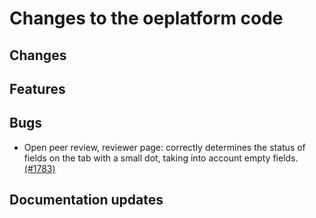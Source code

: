 # Changes to the oeplatform code

## Changes

## Features

## Bugs

- Open peer review, reviewer page: correctly determines the status of fields on the tab with a small dot, taking into account empty fields. [(#1783)](https://github.com/OpenEnergyPlatform/oeplatform/pull/1783)

## Documentation updates
